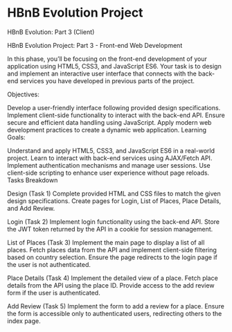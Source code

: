# HBnB Evolution Project 

HBnB Evolution: Part 3 (Client)

HBnB Evolution Project: Part 3 - Front-end Web Development

In this phase, you’ll be focusing on the front-end development of your application using HTML5, CSS3, and JavaScript ES6. Your task is to design and implement an interactive user interface that connects with the back-end services you have developed in previous parts of the project.

Objectives:

Develop a user-friendly interface following provided design specifications.
Implement client-side functionality to interact with the back-end API.
Ensure secure and efficient data handling using JavaScript.
Apply modern web development practices to create a dynamic web application.
Learning Goals:

Understand and apply HTML5, CSS3, and JavaScript ES6 in a real-world project.
Learn to interact with back-end services using AJAX/Fetch API.
Implement authentication mechanisms and manage user sessions.
Use client-side scripting to enhance user experience without page reloads.
Tasks Breakdown

Design (Task 1) Complete provided HTML and CSS files to match the given design specifications. Create pages for Login, List of Places, Place Details, and Add Review.

Login (Task 2) Implement login functionality using the back-end API. Store the JWT token returned by the API in a cookie for session management.

List of Places (Task 3) Implement the main page to display a list of all places. Fetch places data from the API and implement client-side filtering based on country selection. Ensure the page redirects to the login page if the user is not authenticated.

Place Details (Task 4) Implement the detailed view of a place. Fetch place details from the API using the place ID. Provide access to the add review form if the user is authenticated.

Add Review (Task 5) Implement the form to add a review for a place. Ensure the form is accessible only to authenticated users, redirecting others to the index page.
